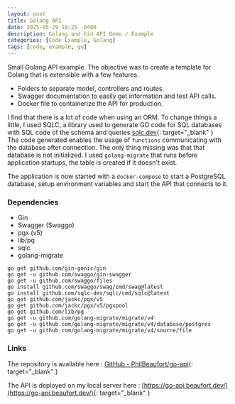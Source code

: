 ```yaml
---
layout: post
title: Golang API
date: 2025-05-29 18:25 -0400
description: Golang and Gin API Demo / Example
categories: [Code Example, Golang]
tags: [code, example, go]
---
```


Small Golang API example. The objective was to create a template for Golang that is extensible with a few features.

- Folders to separate model, controllers and routes.
- Swagger documentation to easily get information and test API calls.
- Docker file to containerize the API for production.

I find that there is a lot of code when using an ORM. To change things a little, I used SQLC, a library used to generate GO code for SQL databases with SQL code of the schema and queries [sqlc.dev](https://sqlc.dev/){: target="_blank" }  
The code generated enables the usage of `functions` communicating with the database after connection. The only thing missing was that that database is not initialized. I used `golang-migrate` that runs before application startups, the table is created if it doesn't exist.

The application is now started with a `docker-compose` to start a PostgreSQL database, setup environment variables and start the API that connects to it.

### Dependencies

- Gin
- Swagger (Swaggo)
- pgx (v5)
- lib/pq
- sqlc
- golang-migrate

```shell
go get github.com/gin-gonic/gin
go get -u github.com/swaggo/gin-swagger
go get -u github.com/swaggo/files
go install github.com/swaggo/swag/cmd/swag@latest
go install github.com/sqlc-dev/sqlc/cmd/sqlc@latest
go get github.com/jackc/pgx/v5
go get github.com/jackc/pgx/v5/pgxpool
go get github.com/lib/pq
go get -u github.com/golang-migrate/migrate/v4
go get -u github.com/golang-migrate/migrate/v4/database/postgres
go get -u github.com/golang-migrate/migrate/v4/source/file
```

### Links

The repository is available here : [GitHub - PhilBeaufort/go-api](https://github.com/PhilBeaufort/go-api){: target="_blank" }

The API is deployed on my local server here : [https://go-api.beaufort.dev/](https://go-api.beaufort.dev/){: target="_blank" }
